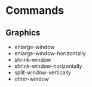 # Commands

## Graphics
* enlarge-window
* enlarge-window-horizontally
* shrink-window
* shrink-window-horizontally
* split-window-vertically
* other-window


